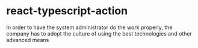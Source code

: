# react-typescript-action
In order to have the system administrator do the work properly, the company has to adopt the culture of using the best technologies and other advanced means

